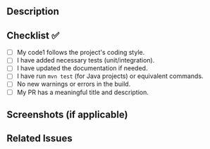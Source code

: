 ## Description
<!-- Provide a brief description of the changes in this PR -->

## Checklist ✅
- [ ] My code1 follows the project's coding style.
- [ ] I have added necessary tests (unit/integration).
- [ ] I have updated the documentation if needed.
- [ ] I have run `mvn test` (for Java projects) or equivalent commands.
- [ ] No new warnings or errors in the build.
- [ ] My PR has a meaningful title and description.

## Screenshots (if applicable)
<!-- Add screenshots if your change includes UI updates -->

## Related Issues
<!-- Mention any related issues like: Fixes #123 -->
